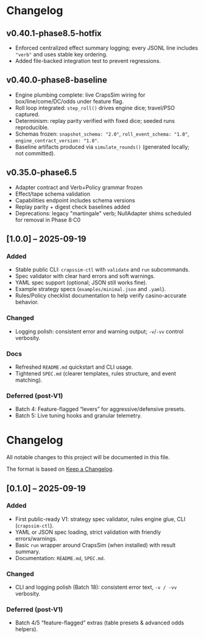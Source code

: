 # Changelog

## v0.40.1-phase8.5-hotfix
- Enforced centralized effect summary logging; every JSONL line includes `"verb"` and uses stable key ordering.
- Added file-backed integration test to prevent regressions.

## v0.40.0-phase8-baseline
- Engine plumbing complete: live CrapsSim wiring for box/line/come/DC/odds under feature flag.
- Roll loop integrated: `step_roll()` drives engine dice; travel/PSO captured.
- Determinism: replay parity verified with fixed dice; seeded runs reproducible.
- Schemas frozen: `snapshot_schema: "2.0"`, `roll_event_schema: "1.0"`, `engine_contract_version: "1.0"`.
- Baseline artifacts produced via `simulate_rounds()` (generated locally; not committed).

## v0.35.0-phase6.5
- Adapter contract and Verb+Policy grammar frozen
- Effect/tape schema validation
- Capabilities endpoint includes schema versions
- Replay parity + digest check baselines added
- Deprecations: legacy "martingale" verb; NullAdapter shims scheduled for removal in Phase 8·C0

## [1.0.0] – 2025-09-19
### Added
- Stable public CLI: `crapssim-ctl` with `validate` and `run` subcommands.
- Spec validator with clear hard errors and soft warnings.
- YAML spec support (optional; JSON still works fine).
- Example strategy specs (`examples/minimal.json` and `.yaml`).
- Rules/Policy checklist documentation to help verify casino-accurate behavior.

### Changed
- Logging polish: consistent error and warning output; `-v`/`-vv` control verbosity.

### Docs
- Refreshed `README.md` quickstart and CLI usage.
- Tightened `SPEC.md` (clearer templates, rules structure, and event matching).

### Deferred (post-V1)
- Batch 4: Feature-flagged “levers” for aggressive/defensive presets.
- Batch 5: Live tuning hooks and granular telemetry.


# Changelog

All notable changes to this project will be documented in this file.

The format is based on [Keep a Changelog](https://keepachangelog.com/en/1.1.0/).

## [0.1.0] – 2025-09-19
### Added
- First public-ready V1: strategy spec validator, rules engine glue, CLI (`crapssim-ctl`).
- YAML or JSON spec loading, strict validation with friendly errors/warnings.
- Basic `run` wrapper around CrapsSim (when installed) with result summary.
- Documentation: `README.md`, `SPEC.md`.

### Changed
- CLI and logging polish (Batch 18): consistent error text, `-v / -vv` verbosity.

### Deferred (post-V1)
- Batch 4/5 “feature-flagged” extras (table presets & advanced odds helpers).
